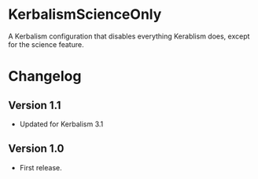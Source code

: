 # KerbalismScienceOnly

A Kerbalism configuration that disables everything Kerablism does, except for the science feature.


# Changelog

## Version 1.1

* Updated for Kerbalism 3.1

## Version 1.0

* First release.

